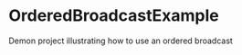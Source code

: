 OrderedBroadcastExample
=======================

Demon project illustrating how to use an ordered broadcast
